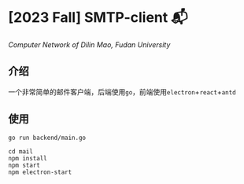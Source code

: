# [2023 Fall] SMTP-client 📬

*Computer Network of Dilin Mao, Fudan University*

## 介绍

一个非常简单的邮件客户端，后端使用`go`，前端使用`electron`+`react`+`antd`

## 使用

```shell
go run backend/main.go

cd mail
npm install
npm start
npm electron-start
```

